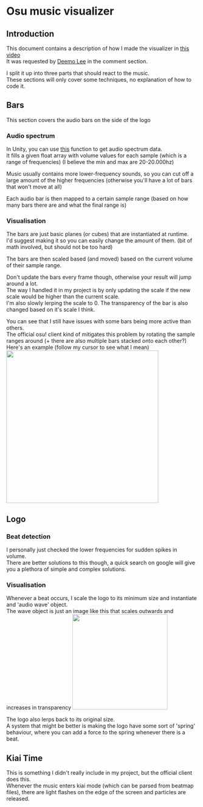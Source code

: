 # Osu music visualizer

## Introduction

This document contains a description of how I made the visualizer in [this video](https://www.youtube.com/watch?v=iVgbb_uGno4)  
It was requested by [Deemo Lee](https://www.youtube.com/channel/UCG_HV-Qbz3uS6ifu43j3ZLA) in the comment section.

I split it up into three parts that should react to the music.  
These sections will only cover some techniques, no explanation of how to code it.

## Bars

This section covers the audio bars on the side of the logo

### Audio spectrum

In Unity, you can use [this](https://docs.unity3d.com/ScriptReference/AudioSource.GetSpectrumData.html) function to get audio spectrum data.  
It fills a given float array with volume values for each sample (which is a range of frequencies) (I believe the min and max are 20-20.000hz)

Music usually contains more lower-frequency sounds, so you can cut off a large amount of the higher frequencies (otherwise you'll have a lot of bars that won't move at all)

Each audio bar is then mapped to a certain sample range (based on how many bars there are and what the final range is)

### Visualisation

The bars are just basic planes (or cubes) that are instantiated at runtime.  
I'd suggest making it so you can easily change the amount of them. (bit of math involved, but should not be too hard)

The bars are then scaled based (and moved) based on the current volume of their sample range.

Don't update the bars every frame though, otherwise your result will jump around a lot.  
The way I handled it in my project is by only updating the scale if the new scale would be higher than the current scale.  
I'm also slowly lerping the scale to 0. The transparency of the bar is also changed based on it's scale I think.

You can see that I still have issues with some bars being more active than others.  
The official osu! client kind of mitigates this problem by rotating the sample ranges around (+ there are also multiple bars stacked onto each other?)  
Here's an example (follow my cursor to see what I mean)  
<img src="https://github.com/Razacx/OsuMainMenuVisualizerDescription/blob/master/img/rotationgif.gif" width="400">

## Logo

### Beat detection

I personally just checked the lower frequencies for sudden spikes in volume.  
There are better solutions to this though, a quick search on google will give you a plethora of simple and complex solutions.

### Visualisation

Whenever a beat occurs, I scale the logo to its minimum size and instantiate and 'audio wave' object.  
The wave object is just an image like this that scales outwards and increases in transparency
<img src="https://github.com/Razacx/OsuMainMenuVisualizerDescription/blob/master/img/audio_wave.png" width="250">

The logo also lerps back to its original size.  
A system that might be better is making the logo have some sort of 'spring' behaviour, where you can add a force to the spring whenever there is a beat.

## Kiai Time

This is something I didn't really include in my project, but the official client does this.  
Whenever the music enters kiai mode (which can be parsed from beatmap files), there are light flashes on the edge of the screen and particles are released.
